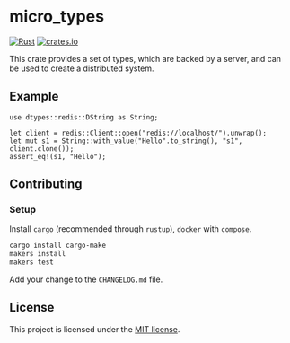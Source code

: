 # micro_types

[![Rust](https://github.com/rust-micro/types/actions/workflows/rust.yml/badge.svg)](https://github.com/rust-micro/types/actions/workflows/rust.yml)
[![crates.io](https://img.shields.io/crates/v/micro_types.svg)](https://crates.io/crates/micro_types)

This crate provides a set of types, which are backed by a server, and can be used to create a distributed system.

## Example

```rust=
use dtypes::redis::DString as String;

let client = redis::Client::open("redis://localhost/").unwrap();
let mut s1 = String::with_value("Hello".to_string(), "s1", client.clone());
assert_eq!(s1, "Hello");
```

## Contributing

### Setup

Install `cargo` (recommended through `rustup`), `docker` with `compose`.

```bash
cargo install cargo-make
makers install
makers test
```

Add your change to the `CHANGELOG.md` file.

## License

This project is licensed under the [MIT license](LICENSE.md).
